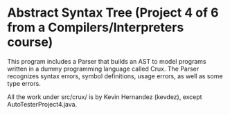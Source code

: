 Abstract Syntax Tree (Project 4 of 6 from a Compilers/Interpreters course)
==============

This program includes a Parser that builds an AST to model programs written in a dummy programming language called Crux. The Parser recognizes syntax errors, symbol definitions, usage errors, as well as some type errors.

All the work under src/crux/ is by Kevin Hernandez (kevdez), except AutoTesterProject4.java.
